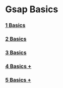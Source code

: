 # Gsap Basics

### [1 Basics](4%20Gsap%20-%20Basic%20To%20Advanced/1%20basics)
### [2 Basics](4%20Gsap%20-%20Basic%20To%20Advanced/2%20basics)
### [3 Basics](4%20Gsap%20-%20Basic%20To%20Advanced/3%20basics)
### [4 Basics +](4%20Gsap%20-%20Basic%20To%20Advanced/4%20basics%2B)
### [5 Basics +](4%20Gsap%20-%20Basic%20To%20Advanced/5%20basics%2B)
